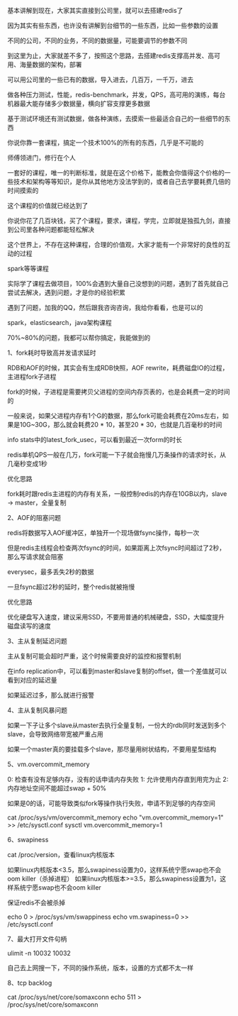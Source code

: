 基本讲解到现在，大家其实直接到公司里，就可以去搭建redis了

因为其实有些东西，也许没有讲解到台细节的一些东西，比如一些参数的设置

不同的公司，不同的业务，不同的数据量，可能要调节的参数不同

到这里为止，大家就差不多了，按照这个思路，去搭建redis支撑高并发、高可用、海量数据的架构，部署

可以用公司里的一些已有的数据，导入进去，几百万，一千万，进去

做各种压力测试，性能，redis-benchmark，并发，QPS，高可用的演练，每台机器最大能存储多少数据量，横向扩容支撑更多数据

基于测试环境还有测试数据，做各种演练，去摸索一些最适合自己的一些细节的东西

你说你靠一套课程，搞定一个技术100%的所有的东西，几乎是不可能的

师傅领进门，修行在个人

一套好的课程，唯一的判断标准，就是在这个价格下，能教会你值得这个价格的一些技术和架构等等知识，是你从其他地方没法学到的，或者自己去学要耗费几倍的时间摸索的

这个课程的价值就已经达到了

你说你花了几百块钱，买了个课程，要求，课程，学完，立即就是独孤九剑，直接到公司里各种问题都能轻松解决

这个世界上，不存在这种课程，合理的价值观，大家才能有一个非常好的良性的互动的过程

spark等等课程

实际学了课程去做项目，100%会遇到大量自己没想到的问题，遇到了首先就自己尝试去解决，遇到问题，才是你的经验积累

遇到了问题，加我的QQ，然后跟我咨询咨询，我给你看看，也是可以的

spark，elasticsearch，java架构课程

70%~80%的问题，我都可以帮你搞定，我能做到的

1、fork耗时导致高并发请求延时

RDB和AOF的时候，其实会有生成RDB快照，AOF rewrite，耗费磁盘IO的过程，主进程fork子进程

fork的时候，子进程是需要拷贝父进程的空间内存页表的，也是会耗费一定的时间的

一般来说，如果父进程内存有1个G的数据，那么fork可能会耗费在20ms左右，如果是10G~30G，那么就会耗费20 * 10，甚至20 * 30，也就是几百毫秒的时间

info stats中的latest_fork_usec，可以看到最近一次form的时长

redis单机QPS一般在几万，fork可能一下子就会拖慢几万条操作的请求时长，从几毫秒变成1秒

优化思路

fork耗时跟redis主进程的内存有关系，一般控制redis的内存在10GB以内，slave -> master，全量复制

2、AOF的阻塞问题

redis将数据写入AOF缓冲区，单独开一个现场做fsync操作，每秒一次

但是redis主线程会检查两次fsync的时间，如果距离上次fsync时间超过了2秒，那么写请求就会阻塞

everysec，最多丢失2秒的数据

一旦fsync超过2秒的延时，整个redis就被拖慢

优化思路

优化硬盘写入速度，建议采用SSD，不要用普通的机械硬盘，SSD，大幅度提升磁盘读写的速度

3、主从复制延迟问题

主从复制可能会超时严重，这个时候需要良好的监控和报警机制

在info replication中，可以看到master和slave复制的offset，做一个差值就可以看到对应的延迟量

如果延迟过多，那么就进行报警

4、主从复制风暴问题

如果一下子让多个slave从master去执行全量复制，一份大的rdb同时发送到多个slave，会导致网络带宽被严重占用

如果一个master真的要挂载多个slave，那尽量用树状结构，不要用星型结构

5、vm.overcommit_memory

0: 检查有没有足够内存，没有的话申请内存失败
1: 允许使用内存直到用完为止
2: 内存地址空间不能超过swap + 50%

如果是0的话，可能导致类似fork等操作执行失败，申请不到足够的内存空间

cat /proc/sys/vm/overcommit_memory
echo "vm.overcommit_memory=1" >> /etc/sysctl.conf
sysctl vm.overcommit_memory=1

6、swapiness

cat /proc/version，查看linux内核版本

如果linux内核版本<3.5，那么swapiness设置为0，这样系统宁愿swap也不会oom killer（杀掉进程）
如果linux内核版本>=3.5，那么swapiness设置为1，这样系统宁愿swap也不会oom killer

保证redis不会被杀掉

echo 0 > /proc/sys/vm/swappiness
echo vm.swapiness=0 >> /etc/sysctl.conf

7、最大打开文件句柄

ulimit -n 10032 10032

自己去上网搜一下，不同的操作系统，版本，设置的方式都不太一样

8、tcp backlog

cat /proc/sys/net/core/somaxconn
echo 511 > /proc/sys/net/core/somaxconn